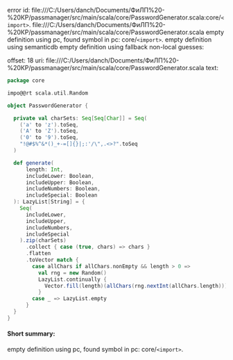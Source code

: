 error id: file:///C:/Users/danch/Documents/ФиЛП%20-%20КР/passmanager/src/main/scala/core/PasswordGenerator.scala:core/`<import>`.
file:///C:/Users/danch/Documents/ФиЛП%20-%20КР/passmanager/src/main/scala/core/PasswordGenerator.scala
empty definition using pc, found symbol in pc: core/`<import>`.
empty definition using semanticdb
empty definition using fallback
non-local guesses:

offset: 18
uri: file:///C:/Users/danch/Documents/ФиЛП%20-%20КР/passmanager/src/main/scala/core/PasswordGenerator.scala
text:
```scala
package core

impo@@rt scala.util.Random

object PasswordGenerator {

  private val charSets: Seq[Seq[Char]] = Seq(
    ('a' to 'z').toSeq,
    ('A' to 'Z').toSeq,
    ('0' to '9').toSeq,
    "!@#$%^&*()_+-=[]{}|;:'/\",.<>?".toSeq
  )

  def generate(
      length: Int,
      includeLower: Boolean,
      includeUpper: Boolean,
      includeNumbers: Boolean,
      includeSpecial: Boolean
  ): LazyList[String] = {
    Seq(
      includeLower,
      includeUpper,
      includeNumbers,
      includeSpecial
    ).zip(charSets)
      .collect { case (true, chars) => chars }
      .flatten
      .toVector match {
        case allChars if allChars.nonEmpty && length > 0 =>
          val rng = new Random()
          LazyList.continually {
            Vector.fill(length)(allChars(rng.nextInt(allChars.length))).mkString
          }
        case _ => LazyList.empty
      }
  }
}

```


#### Short summary: 

empty definition using pc, found symbol in pc: core/`<import>`.